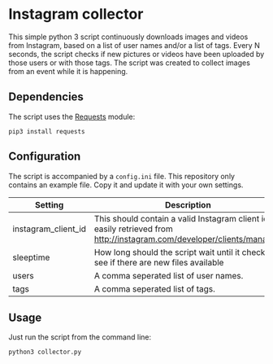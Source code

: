 # Instagram collector

This simple python 3 script continuously downloads images and videos from Instagram, based on a list of user names and/or a list of tags. Every N seconds, the script checks if new pictures or videos have been uploaded by those users or with those tags. The script was created to collect images from an event while it is happening.

## Dependencies
The script uses the [Requests](http://docs.python-requests.org/en/latest/) module:

	pip3 install requests

## Configuration
The script is accompanied by a `config.ini` file. This repository only contains an example file. Copy it and update it with your own settings.

Setting | Description
--------|------------
instagram_client_id | This should contain a valid Instagram client id, easily retrieved from http://instagram.com/developer/clients/manage/.
sleeptime | How long should the script wait until it checks to see if there are new files available
users | A comma seperated list of user names.
tags | A comma seperated list of tags.

## Usage
Just run the script from the command line:

	python3 collector.py

